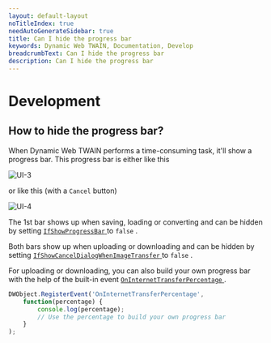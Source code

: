 ```yaml
---
layout: default-layout
noTitleIndex: true
needAutoGenerateSidebar: true
title: Can I hide the progress bar
keywords: Dynamic Web TWAIN, Documentation, Develop
breadcrumbText: Can I hide the progress bar
description: Can I hide the progress bar
---
```


# Development

## How to hide the progress bar?

When Dynamic Web TWAIN performs a time-consuming task, it'll show a progress bar. This progress bar is either like this

![UI-3]({{site.assets}}imgs/UI-3.png)

or like this (with a `Cancel` button)

![UI-4]({{site.assets}}imgs/UI-4.png)

The 1st bar shows up when saving, loading or converting and can be hidden by setting [ `IfShowProgressBar` ]({{site.info}}api/WebTwain_IO.html#ifshowprogressbar) to `false` .

Both bars show up when uploading or downloading and can be hidden by setting  [ `IfShowCancelDialogWhenImageTransfer` ]({{site.info}}api/WebTwain_IO.html#ifshowcanceldialogwhenimagetransfer) to `false` .

For uploading or downloading, you can also build your own progress bar with the help of the built-in event [ `OnInternetTransferPercentage` ]({{site.info}}api/WebTwain_IO.html#oninternettransferpercentage). 

``` javascript
DWObject.RegisterEvent('OnInternetTransferPercentage',
    function(percentage) {
        console.log(percentage);
        // Use the percentage to build your own progress bar
    }
);
```
